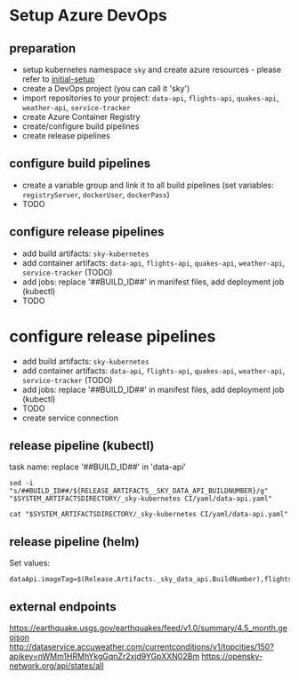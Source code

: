 # Setup Azure DevOps

## preparation

* setup kubernetes namespace `sky` and create azure resources - please refer to [initial-setup](./initial-setup/readme.md)
* create a DevOps project (you can call it 'sky')
* import repositories to your project: `data-api`, `flights-api`, `quakes-api`, `weather-api`, `service-tracker`
* create Azure Container Registry
* create/configure build pipelines
* create release pipelines

## configure build pipelines

* create a variable group and link it to all build pipelines (set variables: `registryServer`, `dockerUser`, `dockerPass`)
* TODO

## configure release pipelines

* add build artifacts: `sky-kubernetes`
* add container artifacts: `data-api`, `flights-api`, `quakes-api`, `weather-api`, `service-tracker` (TODO)
* add jobs: replace '##BUILD_ID##' in manifest files, add deployment job (kubectl)
* TODO


# configure release pipelines

* add build artifacts: `sky-kubernetes`
* add container artifacts: `data-api`, `flights-api`, `quakes-api`, `weather-api`, `service-tracker` (TODO)
* add jobs: replace '##BUILD_ID##' in manifest files, add deployment job (kubectl)
* TODO
* create service connection

## release pipeline (kubectl)
task name: replace '##BUILD_ID##' in 'data-api'
```
sed -i "s/##BUILD_ID##/${RELEASE_ARTIFACTS__SKY_DATA_API_BUILDNUMBER}/g" "$SYSTEM_ARTIFACTSDIRECTORY/_sky-kubernetes CI/yaml/data-api.yaml"

cat "$SYSTEM_ARTIFACTSDIRECTORY/_sky-kubernetes CI/yaml/data-api.yaml"
```


## release pipeline (helm)

Set values:
```
dataApi.imageTag=$(Release.Artifacts._sky_data_api.BuildNumber),flightsApi.imageTag=$(Release.Artifacts._sky_flights_api.BuildNumber),quakesApi.imageTag=$(Release.Artifacts._sky_quakes_api.BuildNumber),serviceTrackerUi.imageTag=$(Release.Artifacts._sky_service_tracker_ui.BuildNumber),weatherApi.imageTag=$(Release.Artifacts._sky_weather_api.BuildNumber)
```




## external endpoints
https://earthquake.usgs.gov/earthquakes/feed/v1.0/summary/4.5_month.geojson
http://dataservice.accuweather.com/currentconditions/v1/topcities/150?apikey=nWMm1HRMhYkgGqnZr2xjd9YGpXXN02Bm
https://opensky-network.org/api/states/all


